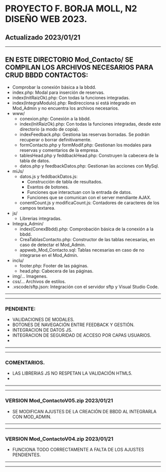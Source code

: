 # PROYECTO F. BORJA MOLL, N2 DISEÑO WEB 2023.
## Actualizado 2023/01/21
---
## EN ESTE DIRECTORIO Mod_Contacto/ SE COMPILAN LOS ARCHIVOS NECESARIOS PARA CRUD BBDD CONTACTOS:
- Comprobar la conexión básica a la bbdd.
- index.php: Modal para inserción de reservas.
- index(InitRaizOk).php: Con todas la funciones integradas.
- index(IntegraModulo).php: Redirecciona si está integrado en Mod_Admin y no encuentra los archivos necesarios.
- www/
    - conexion.php: Conexión a la bbdd.
    - index(InitRaizOk).php: Con todas la funciones integradas, desde este directorio (a modo de copia).
    - indexFeedback.php: Gestiona las reservas borradas. Se podrán recuperar o borrar definitivamente.
    - formContacto.php y formModif.php: Gestionan los modales para reservas y comentarios de la empresa.
    - tablesHead.php y feddbackHead.php: Construyen la cabecera de la tabla de datos.
    - datos.php y feedbackDatos.php: Gestionan las acciones con MySql.
- miJs/
    - datos.js y feddbackDatos.js:
        - Construcción de tabla de resultados.
        - Evantos de botones.
        - Funciones que interactuan con la entrada de datos.
        - Funciones que se comunican con el server mendiante AJAX.
    - conentCount.js y modificaCount.js: Contadores de caracteres de los campos textarea.
- js/
    - Librerias integradas.
- Integra_Admin/
    - index(ConexBbdd).php: Comprobación básica de la conexión a la bbdd.
    - CreaTablasContacto.php: Constructor de las tablas necesarias, en caso de detectar el Mod_Admin.
    - appweb_Mod_Contacto.sql: Tablas necesarias en caso de no integrarse en el Mod_Admin.
- inclu/
    - footer.php: Footer de las páginas.
    - head.php: Cabecera de las páginas.
- img/... Imagenes.
- css/... Archivos de estilos.
- .vscode/sftp.json: Integración con el servidor sftp y Visual Studio Code.
---
---
### PENDIENTE:
- VALIDACIONES DE MODALES.
- BOTONES DE NAVEGACIÓN ENTRE FEEDBACK Y GESTIÓN.
- INTEGRACION DE DATOS JS.
- INTEGRACION DE SEGURIDAD DE ACCESO POR CAPAS USUARIOS.
- 
---
---
### COMENTARIOS.
- LAS LIBRERIAS JS NO RESPETAN LA VALIDACIÓN HTML5.
-
---
---
### VERSION Mod_ContactoV05.zip 2023/01/21
- SE MODIFICAN AJUSTES DE LA CREACIÓN DE BBDD AL INTEGRARLA CON MOD_ADMIN.
---
---
### VERSION Mod_ContactoV04.zip 2023/01/21
- FUNCIONA TODO CORRECTAMENTE A FALTA DE LOS AJUSTES PENDIENTES.
---
---


